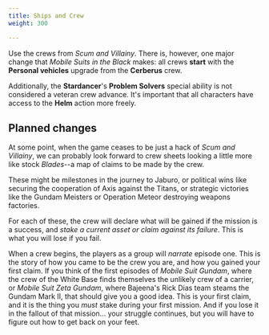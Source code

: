 ```yaml
---
title: Ships and Crew
weight: 300

---
```


Use the crews from _Scum and Villainy_. There is, however, one major change that
_Mobile Suits in the Black_ makes: all crews **start** with the **Personal
vehicles** upgrade from the **Cerberus** crew.

Additionally, the **Stardancer**'s **Problem Solvers** special ability is not
considered a veteran crew advance. It's important that all characters have
access to the **Helm** action more freely.

## Planned changes

At some point, when the game ceases to be just a hack of _Scum and Villainy_, we
can probably look forward to crew sheets looking a little more like stock
_Blades_--a map of claims to be made by the crew.

These might be milestones in the journey to Jaburo, or political wins like
securing the cooperation of Axis against the Titans, or strategic victories like
the Gundam Meisters or Operation Meteor destroying weapons factories.

For each of these, the crew will declare what will be gained if the mission is a
success, and _stake a current asset or claim against its failure_. This is what
you will lose if you fail.

When a crew begins, the players as a group will _narrate_ episode one. This is
the story of how you came to be the crew you are, and how you gained your first
claim. If you think of the first episodes of _Mobile Suit Gundam_, where the
crew of the White Base finds themselves the unlikely crew of a carrier, or
_Mobile Suit Zeta Gundam_, where Bajeena's Rick Dias team steams the Gundam Mark
II, that should give you a good idea. This is your first claim, and it is the
thing you _must_ stake during your first mission. And if you lose it in the
fallout of that mission... your struggle continues, but you will have to figure
out how to get back on your feet.
